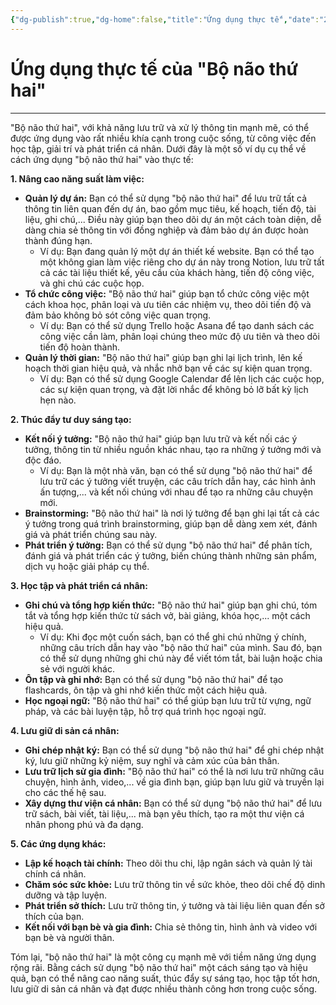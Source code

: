 ```yaml
---
{"dg-publish":true,"dg-home":false,"title":"Ứng dụng thực tế","date":"2025-01-31","tags":["book","books/bo-nao-thu-hai"],"dg-path":"Books/02 - Bộ Não Thứ Hai - Đồ Tử Bái/Ứng dụng thực tế.md","permalink":"/books/02-bo-nao-thu-hai-do-tu-bai/ung-dung-thuc-te/","dgPassFrontmatter":true,"updated":"2025-01-31T13:53:57.871+07:00"}
---
```


# Ứng dụng thực tế của "Bộ não thứ hai"
---

"Bộ não thứ hai", với khả năng lưu trữ và xử lý thông tin mạnh mẽ, có thể được ứng dụng vào rất nhiều khía cạnh trong cuộc sống, từ công việc đến học tập, giải trí và phát triển cá nhân. Dưới đây là một số ví dụ cụ thể về cách ứng dụng "bộ não thứ hai" vào thực tế:

**1. Nâng cao năng suất làm việc:**

- **Quản lý dự án:** Bạn có thể sử dụng "bộ não thứ hai" để lưu trữ tất cả thông tin liên quan đến dự án, bao gồm mục tiêu, kế hoạch, tiến độ, tài liệu, ghi chú,... Điều này giúp bạn theo dõi dự án một cách toàn diện, dễ dàng chia sẻ thông tin với đồng nghiệp và đảm bảo dự án được hoàn thành đúng hạn.
    - Ví dụ: Bạn đang quản lý một dự án thiết kế website. Bạn có thể tạo một không gian làm việc riêng cho dự án này trong Notion, lưu trữ tất cả các tài liệu thiết kế, yêu cầu của khách hàng, tiến độ công việc, và ghi chú các cuộc họp.
- **Tổ chức công việc:** "Bộ não thứ hai" giúp bạn tổ chức công việc một cách khoa học, phân loại và ưu tiên các nhiệm vụ, theo dõi tiến độ và đảm bảo không bỏ sót công việc quan trọng.
    - Ví dụ: Bạn có thể sử dụng Trello hoặc Asana để tạo danh sách các công việc cần làm, phân loại chúng theo mức độ ưu tiên và theo dõi tiến độ hoàn thành.
- **Quản lý thời gian:** "Bộ não thứ hai" giúp bạn ghi lại lịch trình, lên kế hoạch thời gian hiệu quả, và nhắc nhở bạn về các sự kiện quan trọng.
    - Ví dụ: Bạn có thể sử dụng Google Calendar để lên lịch các cuộc họp, các sự kiện quan trọng, và đặt lời nhắc để không bỏ lỡ bất kỳ lịch hẹn nào.

**2. Thúc đẩy tư duy sáng tạo:**

- **Kết nối ý tưởng:** "Bộ não thứ hai" giúp bạn lưu trữ và kết nối các ý tưởng, thông tin từ nhiều nguồn khác nhau, tạo ra những ý tưởng mới và độc đáo.
    - Ví dụ: Bạn là một nhà văn, bạn có thể sử dụng "bộ não thứ hai" để lưu trữ các ý tưởng viết truyện, các câu trích dẫn hay, các hình ảnh ấn tượng,... và kết nối chúng với nhau để tạo ra những câu chuyện mới.
- **Brainstorming:** "Bộ não thứ hai" là nơi lý tưởng để bạn ghi lại tất cả các ý tưởng trong quá trình brainstorming, giúp bạn dễ dàng xem xét, đánh giá và phát triển chúng sau này.
- **Phát triển ý tưởng:** Bạn có thể sử dụng "bộ não thứ hai" để phân tích, đánh giá và phát triển các ý tưởng, biến chúng thành những sản phẩm, dịch vụ hoặc giải pháp cụ thể.

**3. Học tập và phát triển cá nhân:**

- **Ghi chú và tổng hợp kiến thức:** "Bộ não thứ hai" giúp bạn ghi chú, tóm tắt và tổng hợp kiến thức từ sách vở, bài giảng, khóa học,... một cách hiệu quả.
    - Ví dụ: Khi đọc một cuốn sách, bạn có thể ghi chú những ý chính, những câu trích dẫn hay vào "bộ não thứ hai" của mình. Sau đó, bạn có thể sử dụng những ghi chú này để viết tóm tắt, bài luận hoặc chia sẻ với người khác.
- **Ôn tập và ghi nhớ:** Bạn có thể sử dụng "bộ não thứ hai" để tạo flashcards, ôn tập và ghi nhớ kiến thức một cách hiệu quả.
- **Học ngoại ngữ:** "Bộ não thứ hai" có thể giúp bạn lưu trữ từ vựng, ngữ pháp, và các bài luyện tập, hỗ trợ quá trình học ngoại ngữ.

**4. Lưu giữ di sản cá nhân:**

- **Ghi chép nhật ký:** Bạn có thể sử dụng "bộ não thứ hai" để ghi chép nhật ký, lưu giữ những kỷ niệm, suy nghĩ và cảm xúc của bản thân.
- **Lưu trữ lịch sử gia đình:** "Bộ não thứ hai" có thể là nơi lưu trữ những câu chuyện, hình ảnh, video,... về gia đình bạn, giúp bạn lưu giữ và truyền lại cho các thế hệ sau.
- **Xây dựng thư viện cá nhân:** Bạn có thể sử dụng "bộ não thứ hai" để lưu trữ sách, bài viết, tài liệu,... mà bạn yêu thích, tạo ra một thư viện cá nhân phong phú và đa dạng.

**5. Các ứng dụng khác:**

- **Lập kế hoạch tài chính:** Theo dõi thu chi, lập ngân sách và quản lý tài chính cá nhân.
- **Chăm sóc sức khỏe:** Lưu trữ thông tin về sức khỏe, theo dõi chế độ dinh dưỡng và tập luyện.
- **Phát triển sở thích:** Lưu trữ thông tin, ý tưởng và tài liệu liên quan đến sở thích của bạn.
- **Kết nối với bạn bè và gia đình:** Chia sẻ thông tin, hình ảnh và video với bạn bè và người thân.

Tóm lại, "bộ não thứ hai" là một công cụ mạnh mẽ với tiềm năng ứng dụng rộng rãi. Bằng cách sử dụng "bộ não thứ hai" một cách sáng tạo và hiệu quả, bạn có thể nâng cao năng suất, thúc đẩy sự sáng tạo, học tập tốt hơn, lưu giữ di sản cá nhân và đạt được nhiều thành công hơn trong cuộc sống.